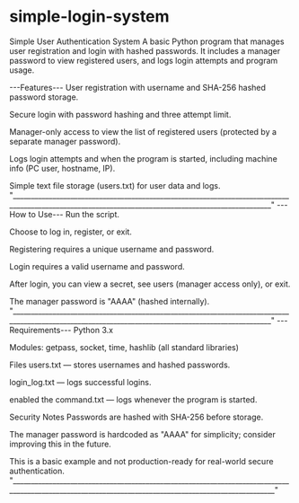 # simple-login-system
Simple User Authentication System
A basic Python program that manages user registration and login with hashed passwords. It includes a manager password to view registered users, and logs login attempts and program usage.

---Features---
User registration with username and SHA-256 hashed password storage.

Secure login with password hashing and three attempt limit.

Manager-only access to view the list of registered users (protected by a separate manager password).

Logs login attempts and when the program is started, including machine info (PC user, hostname, IP).

Simple text file storage (users.txt) for user data and logs.
"______________________________________________________________________________________________________________________________________________________"
---How to Use---
Run the script.

Choose to log in, register, or exit.

Registering requires a unique username and password.

Login requires a valid username and password.

After login, you can view a secret, see users (manager access only), or exit.

The manager password is "AAAA" (hashed internally).
"______________________________________________________________________________________________________________________________________________________"
---Requirements---
Python 3.x

Modules: getpass, socket, time, hashlib (all standard libraries)

Files
users.txt — stores usernames and hashed passwords.

login_log.txt — logs successful logins.

enabled the command.txt — logs whenever the program is started.

Security Notes
Passwords are hashed with SHA-256 before storage.

The manager password is hardcoded as "AAAA" for simplicity; consider improving this in the future.

This is a basic example and not production-ready for real-world secure authentication.
"_______________________________________________________________________________________________________________________________________________________"

